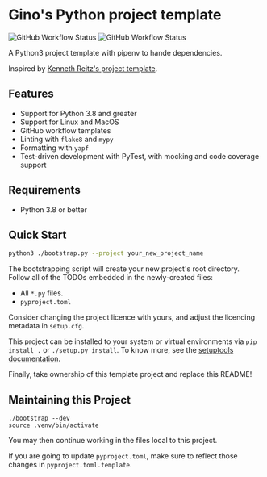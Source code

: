 # Gino's Python project template

![GitHub Workflow Status](https://img.shields.io/github/actions/workflow/status/ginolatorilla/python3-pipenv-template/python.yml?label=ubuntu-latest&style=plastic&branch=main)
![GitHub Workflow Status](https://img.shields.io/github/actions/workflow/status/ginolatorilla/python3-pipenv-template/python.yml?label=macos-latest&style=plastic&branch=main)

A Python3 project template with pipenv to hande dependencies.

Inspired by [Kenneth Reitz's project template](https://github.com/kennethreitz/samplemod).

## Features

- Support for Python 3.8 and greater
- Support for Linux and MacOS
- GitHub workflow templates
- Linting with `flake8` and `mypy`
- Formatting with `yapf`
- Test-driven development with PyTest, with mocking and code coverage support

## Requirements

- Python 3.8 or better

## Quick Start

```bash
python3 ./bootstrap.py --project your_new_project_name
```

The bootstrapping script will create your new project's root directory. Follow all of the TODOs
embedded in the newly-created files:

- All `*.py` files.
- `pyproject.toml`

Consider changing the project licence with yours, and adjust the licencing metadata in `setup.cfg`.

This project can be installed to your system or virtual environments via `pip install .` or `./setup.py install`.
To know more, see the [setuptools documentation](https://setuptools.readthedocs.io/en/latest/userguide/index.html).

Finally, take ownership of this template project and replace this README!

## Maintaining this Project

```shell
./bootstrap --dev
source .venv/bin/activate
```

You may then continue working in the files local to this project.

If you are going to update `pyproject.toml`, make sure to reflect those changes in `pyproject.toml.template`.
